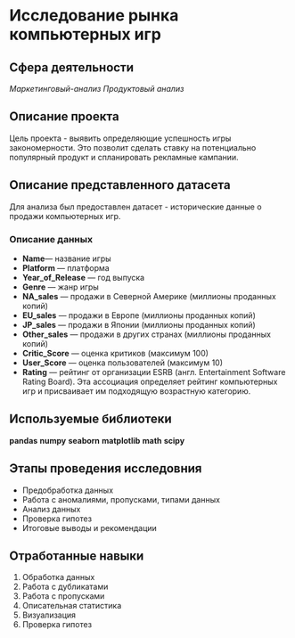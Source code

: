 # Исследование рынка компьютерных игр
## Сфера деятельности
*Маркетинговый-анализ*
*Продуктовый анализ*

## Описание проекта
Цель проекта - выявить определяющие успешность игры закономерности. Это позволит сделать ставку на потенциально популярный продукт и спланировать рекламные кампании.

## Описание представленного датасета
Для анализа был предоставлен датасет - исторические данные о продажи компьютерных игр.

### Описание данных
- **Name**— название игры
- **Platform** — платформа
- **Year_of_Release** — год выпуска
- **Genre** — жанр игры
- **NA_sales** — продажи в Северной Америке (миллионы проданных копий)
- **EU_sales** — продажи в Европе (миллионы проданных копий)
- **JP_sales** — продажи в Японии (миллионы проданных копий)
- **Other_sales** — продажи в других странах (миллионы проданных копий)
- **Critic_Score** — оценка критиков (максимум 100)
- **User_Score** — оценка пользователей (максимум 10)
- **Rating** — рейтинг от организации ESRB (англ. Entertainment Software Rating Board). Эта ассоциация определяет рейтинг компьютерных игр и присваивает им подходящую возрастную категорию.

## Используемые библиотеки
**pandas**
**numpy**
**seaborn**
**matplotlib**
**math**
**scipy**

## Этапы проведения исследовния
- Предобработка данных
- Работа с аномалиями, пропусками, типами данных
- Анализ данных
- Проверка гипотез
- Итоговые выводы и рекомендации

## Отработанные навыки
1. Обработка данных
2. Работа с дубликатами
3. Работа с пропусками 
4. Описательная статистика
5. Визуализация
6. Проверка гипотез 
